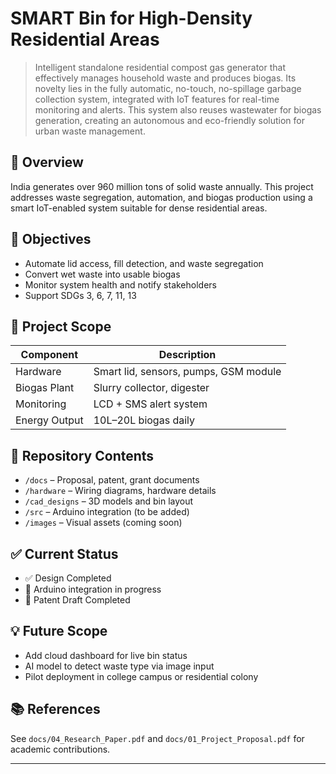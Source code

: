 # SMART Bin for High-Density Residential Areas
> Intelligent standalone residential compost gas generator that effectively manages household waste and produces biogas. Its novelty lies in the fully automatic, no-touch, no-spillage garbage collection system, integrated with IoT features for real-time monitoring and alerts. This system also reuses wastewater for biogas generation, creating an autonomous and eco-friendly solution for urban waste management.
## 🚀 Overview

India generates over 960 million tons of solid waste annually. This project addresses waste segregation, automation, and biogas production using a smart IoT-enabled system suitable for dense residential areas.

## 🎯 Objectives

- Automate lid access, fill detection, and waste segregation
- Convert wet waste into usable biogas
- Monitor system health and notify stakeholders
- Support SDGs 3, 6, 7, 11, 13

## 📐 Project Scope

| Component       | Description                       |
|----------------|-----------------------------------|
| Hardware        | Smart lid, sensors, pumps, GSM module |
| Biogas Plant    | Slurry collector, digester       |
| Monitoring      | LCD + SMS alert system            |
| Energy Output   | 10L–20L biogas daily              |

## 📁 Repository Contents

- `/docs` – Proposal, patent, grant documents
- `/hardware` – Wiring diagrams, hardware details
- `/cad_designs` – 3D models and bin layout
- `/src` – Arduino integration (to be added)
- `/images` – Visual assets (coming soon)

## ✅ Current Status

- ✅ Design Completed
- 🔧 Arduino integration in progress
- 📄 Patent Draft Completed

## 💡 Future Scope

- Add cloud dashboard for live bin status
- AI model to detect waste type via image input
- Pilot deployment in college campus or residential colony

## 📚 References

See `docs/04_Research_Paper.pdf` and `docs/01_Project_Proposal.pdf` for academic contributions.

---

